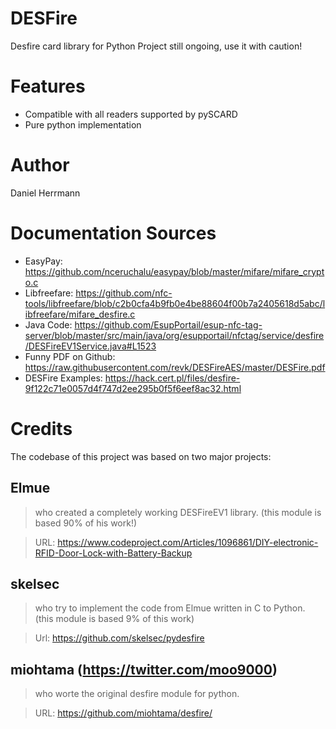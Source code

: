DESFire
=========

Desfire card library for Python Project still ongoing, use it with caution!

Features
========

-   Compatible with all readers supported by pySCARD
-   Pure python implementation

Author
======

Daniel Herrmann

Documentation Sources
=====================

- EasyPay: https://github.com/nceruchalu/easypay/blob/master/mifare/mifare_crypto.c
- Libfreefare: https://github.com/nfc-tools/libfreefare/blob/c2b0cfa4b9fb0e4be88604f00b7a2405618d5abc/libfreefare/mifare_desfire.c
- Java Code: https://github.com/EsupPortail/esup-nfc-tag-server/blob/master/src/main/java/org/esupportail/nfctag/service/desfire/DESFireEV1Service.java#L1523
- Funny PDF on Github: https://raw.githubusercontent.com/revk/DESFireAES/master/DESFire.pdf
- DESFire Examples: https://hack.cert.pl/files/desfire-9f122c71e0057d4f747d2ee295b0f5f6eef8ac32.html

Credits
=======

The codebase of this project was based on two major projects:

Elmue
------

>   who created a completely working DESFireEV1 library. (this module is based
>   90% of his work!)

>   URL:
>   https://www.codeproject.com/Articles/1096861/DIY-electronic-RFID-Door-Lock-with-Battery-Backup


skelsec
-------

>   who try to implement the code from Elmue written in C to Python. (this module is based 9% of this work)

>   Url:
>   https://github.com/skelsec/pydesfire

miohtama (https://twitter.com/moo9000)
--------------------------------------

>   who worte the original desfire module for python.

>   URL: <https://github.com/miohtama/desfire/>
